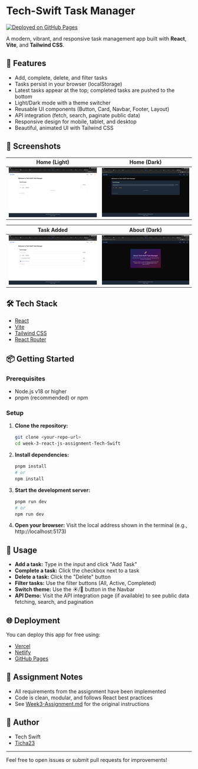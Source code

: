 # Tech-Swift Task Manager

[![Deployed on GitHub Pages](https://img.shields.io/badge/Live%20Demo-GitHub%20Pages-blue?logo=github)](https://ticha23.github.io/week-3-react-js-assignment-Tech-Swift/)

A modern, vibrant, and responsive task management app built with **React**, **Vite**, and **Tailwind CSS**.

## 🚀 Features
- Add, complete, delete, and filter tasks
- Tasks persist in your browser (localStorage)
- Latest tasks appear at the top; completed tasks are pushed to the bottom
- Light/Dark mode with a theme switcher
- Reusable UI components (Button, Card, Navbar, Footer, Layout)
- API integration (fetch, search, paginate public data)
- Responsive design for mobile, tablet, and desktop
- Beautiful, animated UI with Tailwind CSS

## 📸 Screenshots

| Home (Light) | Home (Dark) |
|:---:|:---:|
| ![Home Light](./screenshots/HomeLight.png) | ![Home Dark](./screenshots/HomeDark.png) |

| Task Added | About (Dark) |
|:---:|:---:|
| ![Task Added](./screenshots/TaskAdded.png) | ![About Dark](./screenshots/AboutDark.png) |

## 🛠️ Tech Stack
- [React](https://react.dev/)
- [Vite](https://vitejs.dev/)
- [Tailwind CSS](https://tailwindcss.com/)
- [React Router](https://reactrouter.com/)

## 📦 Getting Started

### Prerequisites
- Node.js v18 or higher
- pnpm (recommended) or npm

### Setup
1. **Clone the repository:**
   ```sh
   git clone <your-repo-url>
   cd week-3-react-js-assignment-Tech-Swift
   ```
2. **Install dependencies:**
   ```sh
   pnpm install
   # or
   npm install
   ```
3. **Start the development server:**
   ```sh
   pnpm run dev
   # or
   npm run dev
   ```
4. **Open your browser:**
   Visit the local address shown in the terminal (e.g., http://localhost:5173)

## 📝 Usage
- **Add a task:** Type in the input and click "Add Task"
- **Complete a task:** Click the checkbox next to a task
- **Delete a task:** Click the "Delete" button
- **Filter tasks:** Use the filter buttons (All, Active, Completed)
- **Switch theme:** Use the ☀️/🌙 button in the Navbar
- **API Demo:** Visit the API integration page (if available) to see public data fetching, search, and pagination

## 🌐 Deployment
You can deploy this app for free using:
- [Vercel](https://vercel.com/)
- [Netlify](https://www.netlify.com/)
- [GitHub Pages](https://pages.github.com/)

## 📄 Assignment Notes
- All requirements from the assignment have been implemented
- Code is clean, modular, and follows React best practices
- See [Week3-Assignment.md](./Week3-Assignment.md) for the original instructions

## 👤 Author
- Tech Swift
- [Ticha23](https://github.com/Ticha23)

---

Feel free to open issues or submit pull requests for improvements!
